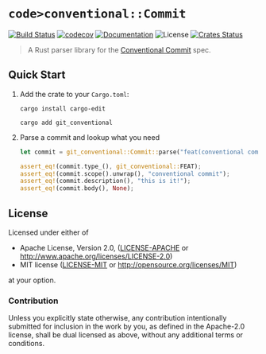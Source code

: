 # `code>conventional::Commit`

[![Build Status](https://dev.azure.com/crate-ci/crate-ci/_apis/build/status/git-conventional?branchName=master)](https://dev.azure.com/crate-ci/crate-ci/_build/latest?definitionId=12&branchName=master)
[![codecov](https://codecov.io/gh/crate-ci/git-conventional/branch/master/graph/badge.svg)](https://codecov.io/gh/crate-ci/git-conventional)
[![Documentation](https://img.shields.io/badge/docs-master-blue.svg)][Documentation]
![License](https://img.shields.io/crates/l/git-conventional.svg)
[![Crates Status](https://img.shields.io/crates/v/git-conventional.svg)](https://crates.io/crates/git-conventional)

> A Rust parser library for the [Conventional Commit](https://www.conventionalcommits.org) spec.

## Quick Start

1. Add the crate to your `Cargo.toml`:

   ```shell
   cargo install cargo-edit

   cargo add git_conventional
   ```

2. Parse a commit and lookup what you need

   ```rust
   let commit = git_conventional::Commit::parse("feat(conventional commit): this is it!").unwrap();

   assert_eq!(commit.type_(), git_conventional::FEAT);
   assert_eq!(commit.scope().unwrap(), "conventional commit");
   assert_eq!(commit.description(), "this is it!");
   assert_eq!(commit.body(), None);
   ```

## License

Licensed under either of

 * Apache License, Version 2.0, ([LICENSE-APACHE](LICENSE-APACHE) or http://www.apache.org/licenses/LICENSE-2.0)
 * MIT license ([LICENSE-MIT](LICENSE-MIT) or http://opensource.org/licenses/MIT)

at your option.

### Contribution

Unless you explicitly state otherwise, any contribution intentionally
submitted for inclusion in the work by you, as defined in the Apache-2.0
license, shall be dual licensed as above, without any additional terms or
conditions.

[Crates.io]: https://crates.io/crates/git-conventional
[Documentation]: https://docs.rs/git-conventional
